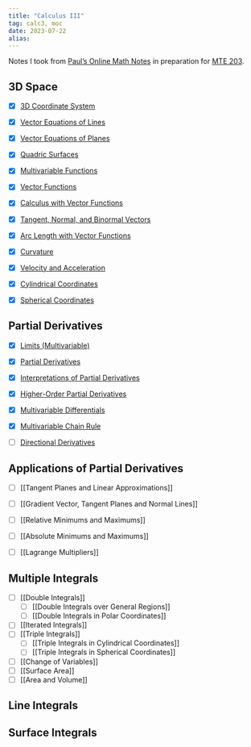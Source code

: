 ```yaml
---
title: "Calculus III"
tag: calc3, moc
date: 2023-07-22
alias:
---
```


Notes I took from [Paul’s Online Math Notes](https://tutorial.math.lamar.edu/Classes/CalcIII/CalcIII.aspx) in preparation for [MTE 203](2B/MTE%20203/MTE%20203.md).

## 3D Space
- [x] [3D Coordinate System](Calculus/3D%20Coordinate%20System.md)
- [x] [Vector Equations of Lines](Calculus/Vector%20Equations%20of%20Lines.md)
- [x] [Vector Equations of Planes](Calculus/Vector%20Equations%20of%20Planes.md)
- [x] [Quadric Surfaces](Calculus/Quadric%20Surfaces.md)
- [x] [Multivariable Functions](Calculus/Functions%20of%20Several%20Variables.md)
- [x] [Vector Functions](Calculus/Vector%20Functions.md)
- [x] [Calculus with Vector Functions](Calculus/Calculus%20with%20Vector%20Functions.md)
- [x] [Tangent, Normal, and Binormal Vectors](Calculus/Tangent,%20Normal,%20and%20Binormal%20Vectors.md)
- [x] [Arc Length with Vector Functions](Calculus/Arc%20Length%20with%20Vector%20Functions.md)
- [x] [Curvature](Calculus/Curvature.md)
- [x] [Velocity and Acceleration](Calculus/Velocity%20And%20Acceleration.md)
- [x] [Cylindrical Coordinates](Calculus/Cylindrical%20Coordinates.md)
- [x] [Spherical Coordinates](Calculus/Spherical%20Coordinates.md)


## Partial Derivatives
- [x] [Limits (Multivariable)](Calculus/Limits%20(Multivariable).md)
- [x] [Partial Derivatives](Calculus/Partial%20Derivatives.md)
- [x] [Interpretations of Partial Derivatives](Calculus/Interpretations%20of%20Partial%20Derivatives.md)
- [x] [Higher-Order Partial Derivatives](Calculus/Higher%20Order%20Partial%20Derivatives.md)
- [x] [Multivariable Differentials](Calculus/Multivariable%20Differentials.md)
- [x] [Multivariable Chain Rule](Calculus/Multivariable%20Chain%20Rule.md)
- [ ] [Directional Derivatives](Directional%20Derivatives)


## Applications of Partial Derivatives
- [ ] [[Tangent Planes and Linear Approximations]]
- [ ] [[Gradient Vector, Tangent Planes and Normal Lines]]
- [ ] [[Relative Minimums and Maximums]]
- [ ] [[Absolute Minimums and Maximums]]
- [ ] [[Lagrange Multipliers]]


## Multiple Integrals
- [ ] [[Double Integrals]]
	- [ ] [[Double Integrals over General Regions]]
	- [ ] [[Double Integrals in Polar Coordinates]]
- [ ] [[Iterated Integrals]]
- [ ] [[Triple Integrals]]
	- [ ] [[Triple Integrals in Cylindrical Coordinates]]
	- [ ] [[Triple Integrals in Spherical Coordinates]]
- [ ] [[Change of Variables]]
- [ ] [[Surface Area]]
- [ ] [[Area and Volume]]

## Line Integrals


## Surface Integrals
